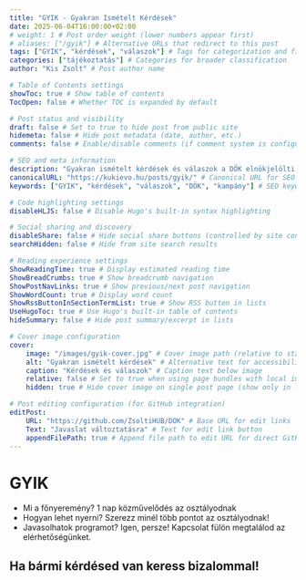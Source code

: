 ```yaml
---
title: "GYIK - Gyakran Ismételt Kérdések"
date: 2025-06-04T16:00:00+02:00
# weight: 1 # Post order weight (lower numbers appear first)
# aliases: ["/gyik"] # Alternative URLs that redirect to this post
tags: ["GYIK", "kérdések", "válaszok"] # Tags for categorization and filtering
categories: ["tájékoztatás"] # Categories for broader classification
author: "Kis Zsolt" # Post author name

# Table of Contents settings
showToc: true # Show table of contents
TocOpen: false # Whether TOC is expanded by default

# Post status and visibility
draft: false # Set to true to hide post from public site
hidemeta: false # Hide post metadata (date, author, etc.)
comments: false # Enable/disable comments (if comment system is configured)

# SEO and meta information
description: "Gyakran ismételt kérdések és válaszok a DÖK elnökjelölti kampányommal kapcsolatban."
canonicalURL: "https://kukievo.hu/posts/gyik/" # Canonical URL for SEO
keywords: ["GYIK", "kérdések", "válaszok", "DÖK", "kampány"] # SEO keywords

# Code highlighting settings
disableHLJS: false # Disable Hugo's built-in syntax highlighting

# Social sharing and discovery
disableShare: false # Hide social share buttons (controlled by site config ShowShareButtons)
searchHidden: false # Hide from site search results

# Reading experience settings
ShowReadingTime: true # Display estimated reading time
ShowBreadCrumbs: true # Show breadcrumb navigation
ShowPostNavLinks: true # Show previous/next post navigation
ShowWordCount: true # Display word count
ShowRssButtonInSectionTermList: true # Show RSS button in lists
UseHugoToc: true # Use Hugo's built-in table of contents
hideSummary: false # Hide post summary/excerpt in lists

# Cover image configuration
cover:
    image: "/images/gyik-cover.jpg" # Cover image path (relative to static folder)
    alt: "Gyakran ismételt kérdések" # Alternative text for accessibility
    caption: "Kérdések és válaszok" # Caption text below image
    relative: false # Set to true when using page bundles with local images
    hidden: true # Hide cover image on single post page (show only in lists)

# Post editing configuration (for GitHub integration)
editPost:
    URL: "https://github.com/ZsoltiHUB/DOK" # Base URL for edit links
    Text: "Javaslat változtatásra" # Text for edit link button
    appendFilePath: true # Append file path to edit URL for direct GitHub editing
---
```


# GYIK
- Mi a főnyeremény?
1 nap közművelődés az osztályodnak
- Hogyan lehet nyerni?
Szerezz minél több pontot az osztályodnak!
- Javasolhatok programot?
Igen, persze! Kapcsolat fülön megtalálod az elérhetőségünket.


## Ha bármi kérdésed van keress bizalommal!